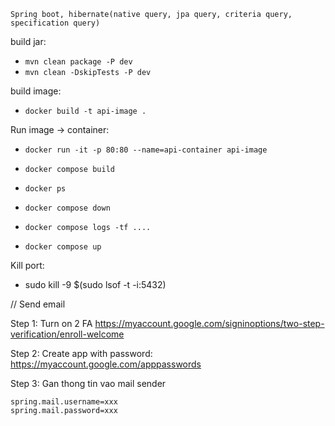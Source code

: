 `Spring boot, hibernate(native query, jpa query, criteria query, specification query)`

build jar: 
- `mvn clean package -P dev`
- `mvn clean -DskipTests -P dev`

build image:
- `docker build -t api-image .`

Run image -> container:
- `docker run -it -p 80:80 --name=api-container api-image`

- `docker compose build`
- `docker ps`
- `docker compose down`
- `docker compose logs -tf ....`
- `docker compose up`

Kill port:
- sudo kill -9 $(sudo lsof -t -i:5432)

// Send email

Step 1: Turn on 2 FA https://myaccount.google.com/signinoptions/two-step-verification/enroll-welcome

Step 2: Create app with password: https://myaccount.google.com/apppasswords

Step 3: Gan thong tin vao mail sender
```
spring.mail.username=xxx
spring.mail.password=xxx
```


